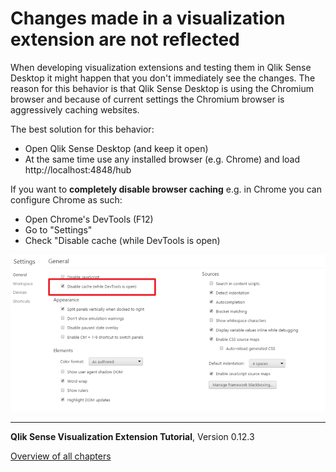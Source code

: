 # Changes made in a visualization extension are not reflected



When developing visualization extensions and testing them in Qlik Sense Desktop it might happen that you don't immediately see the changes.
The reason for this behavior is that Qlik Sense Desktop is using the Chromium browser and because of current settings the Chromium browser is aggressively caching websites.

The best solution for this behavior:

- Open Qlik Sense Desktop (and keep it open)
- At the same time use any installed browser (e.g. Chrome) and load http://localhost:4848/hub

If you want to **completely disable browser caching** e.g. in Chrome you can configure Chrome as such:

- Open Chrome's DevTools (F12)
- Go to "Settings"
- Check "Disable cache (while DevTools is open)


![](../faq/images/changes-not-reflected_DevToolsSettings.png)  

---
**Qlik Sense Visualization Extension Tutorial**, Version 0.12.3<br/>


[Overview of all chapters](https://github.com/stefanwalther/qliksense-extension-tutorial/blob/master/tutorial/readme.md)